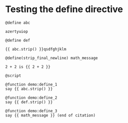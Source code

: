 # Testing the define directive

`@define abc`

```
azertyuiop
```

`@define def`

```
{{ abc.strip() }}qsdfghjklm
```

`@define(strip_final_newline) math_message`

```
2 + 2 is {{ 2 + 2 }}
```

`@script`

```
@function demo:define_1
say {{ abc.strip() }}

@function demo:define_2
say {{ def.strip() }}

@function demo:define_3
say {{ math_message }} (end of citation)
```
